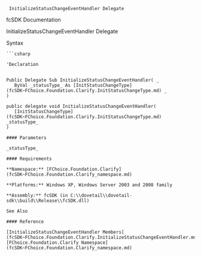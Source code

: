 ﻿     InitializeStatusChangeEventHandler Delegate                                                   

fcSDK Documentation

InitializeStatusChangeEventHandler Delegate

Syntax

```vbnet
```csharp

'Declaration
 

Public Delegate Sub InitializeStatusChangeEventHandler( _
   ByVal _statusType_ As [InitStatusChangeType](fcSDK~FChoice.Foundation.Clarify.InitStatusChangeType.md) _
) 

public delegate void InitializeStatusChangeEventHandler( 
   [InitStatusChangeType](fcSDK~FChoice.Foundation.Clarify.InitStatusChangeType.md) _statusType_
)

#### Parameters

_statusType_

#### Requirements

**Namespace:** [FChoice.Foundation.Clarify](fcSDK~FChoice.Foundation.Clarify_namespace.md)

**Platforms:** Windows XP, Windows Server 2003 and 2008 family

**Assembly:** fcSDK (in C:\\dovetail\\dovetail-sdk\\build\\Release\\fcSDK.dll)

See Also

#### Reference

[InitializeStatusChangeEventHandler Members](fcSDK~FChoice.Foundation.Clarify.InitializeStatusChangeEventHandler.md)  
[FChoice.Foundation.Clarify Namespace](fcSDK~FChoice.Foundation.Clarify_namespace.md)